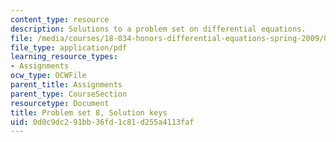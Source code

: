 ```yaml
---
content_type: resource
description: Solutions to a problem set on differential equations.
file: /media/courses/18-034-honors-differential-equations-spring-2009/0d0c9dc291bb36fd1c81d255a4113faf_MIT18_034s09_sol_pset08.pdf
file_type: application/pdf
learning_resource_types:
- Assignments
ocw_type: OCWFile
parent_title: Assignments
parent_type: CourseSection
resourcetype: Document
title: Problem set 8, Solution keys
uid: 0d0c9dc2-91bb-36fd-1c81-d255a4113faf
---
```

